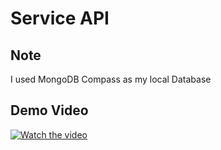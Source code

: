 
# Service API



## Note

I used MongoDB Compass as my local Database



## Demo Video

[![Watch the video](https://github.com/arpanbasu1412/Help-Center-API-Assignment/blob/main/image.png)](https://github.com/arpanbasu1412/Help-Center-API-Assignment/blob/main/Demo%20Video.mp4)

